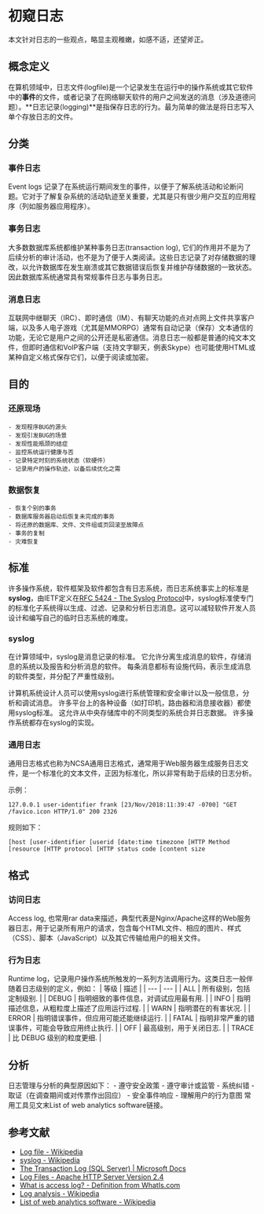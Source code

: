 # 初窥日志
本文针对日志的一些观点，略显主观稚嫩，如感不适，还望斧正。

## 概念定义
在算机领域中，日志文件(logfile)是一个记录发生在运行中的操作系统或其它软件中的**事件**的文件，或者记录了在网络聊天软件的用户之间发送的消息（涉及道德问题）。**日志记录(logging)**是指保存日志的行为。最为简单的做法是将日志写入单个存放日志的文件。

## 分类
### 事件日志
Event logs 记录了在系统运行期间发生的事件，以便于了解系统活动和论断问题。它对于了解复杂系统的活动轨迹至关重要，尤其是只有很少用户交互的应用程序（列如服务器应用程序）。

### 事务日志
大多数数据库系统都维护某种事务日志(transaction log), 它们的作用并不是为了后续分析的审计活动，也不是为了便于人类阅读。这些日志记录了对存储数据的理改，以允许数据库在发生崩溃或其它数据错误后恢复并维护存储数据的一致状态。因此数据库系统通常具有常规事件日志与事务日志。

### 消息日志
互联网中继聊天（IRC）、即时通信（IM）、有聊天功能的点对点网上文件共享客户端，以及多人电子游戏（尤其是MMORPG）通常有自动记录（保存）文本通信的功能，无论它是用户之间的公开还是私密通信。消息日志一般都是普通的纯文本文件，但即时通信和VoIP客户端（支持文字聊天，例表Skype）也可能使用HTML或某种自定义格式保存它们，以便于阅读或加密。

## 目的
### 还原现场
	- 发现程序BUG的源头
	- 发现引发BUG的场景
	- 发现性能瓶颈的结症
	- 监控系统运行健康与否
	- 记录特定时刻的系统状态（软硬件）
	- 记录用户的操作轨迹，以备后续优化之需
### 数据恢复
	- 恢复个别的事务
	- 数据库服务器启动后恢复未完成的事务
	- 将还原的数据库、文件、文件组或页回滚至故障点
	- 事务的复制
	- 灾难恢复

## 标准
许多操作系统，软件框架及软件都包含有日志系统，而日志系统事实上的标准是**syslog**，由IETF定义在[RFC 5424 - The Syslog Protocol](https://tools.ietf.org/html/rfc5424)中，syslog标准使专门的标准化子系统得以生成、过滤、记录和分析日志消息。这可以减轻软件开发人员设计和编写自己的临时日志系统的难度。

### syslog
在计算领域中，syslog是消息记录的标准。 它允许分离生成消息的软件，存储消息的系统以及报告和分析消息的软件。 每条消息都标有设施代码，表示生成消息的软件类型，并分配了严重性级别。  
  
计算机系统设计人员可以使用syslog进行系统管理和安全审计以及一般信息，分析和调试消息。 许多平台上的各种设备（如打印机，路由器和消息接收器）都使用syslog标准。 这允许从中央存储库中的不同类型的系统合并日志数据。 许多操作系统都存在syslog的实现。

### 通用日志
通用日志格式也称为NCSA通用日志格式，通常用于Web服务器生成服务日志文件，是一个标准化的文本文件，正因为标准化，所以非常有助于后续的日志分析。  
  
示例：
```
127.0.0.1 user-identifier frank [23/Nov/2018:11:39:47 -0700] "GET /favico.icon HTTP/1.0" 200 2326
```

规则如下：
```
[host [user-identifier [userid [date:time timezone [HTTP Method [resource [HTTP protocol [HTTP status code [content size
```


## 格式 
### 访问日志 
Access log, 也常用rar data来描述，典型代表是Nginx/Apache这样的Web服务器日志，用于记录所有用户的请求，包含每个HTML文件、相应的图片、样式（CSS）、脚本（JavaScript）以及其它传输给用户的相关文件。

### 行为日志
Runtime log，记录用户操作系统所触发的一系列方法调用行为。这类日志一般伴随着日志级别的定义，例如：
| 等级 | 描述 |
| --- | --- |
| ALL | 所有级别，包括定制级别. |
| DEBUG | 指明细致的事件信息，对调试应用最有用. |
| INFO | 指明描述信息，从粗粒度上描述了应用运行过程. |
| WARN | 指明潜在的有害状况. |
| ERROR | 指明错误事件，但应用可能还能继续运行. |
| FATAL | 指明非常严重的错误事件，可能会导致应用终止执行. |
| OFF | 最高级别，用于关闭日志. |
| TRACE | 比 DEBUG 级别的粒度更细. |

## 分析
日志管理与分析的典型原因如下：
	- 遵守安全政策
	- 遵守审计或监管
	- 系统纠错
	- 取证（在调查期间或对传票作出回应）
	- 安全事件响应
	- 理解用户的行为意图
常用工具见文末List of web analytics software链接。

## 参考文献
- [Log file - Wikipedia](https://en.wikipedia.org/wiki/Log_file)
- [syslog - Wikipedia](https://en.wikipedia.org/wiki/Syslog)
- [The Transaction Log (SQL Server) | Microsoft Docs](https://docs.microsoft.com/en-us/sql/relational-databases/logs/the-transaction-log-sql-server?view=sql-server-2017)
- [Log Files - Apache HTTP Server Version 2.4](https://httpd.apache.org/docs/2.4/logs.html)
- [What is access log? - Definition from WhatIs.com](https://searchsecurity.techtarget.com/definition/access-log)
- [Log analysis - Wikipedia](https://en.wikipedia.org/wiki/Log_analysis)
- [List of web analytics software - Wikipedia](https://en.wikipedia.org/wiki/List_of_web_analytics_software)
